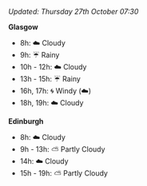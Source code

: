 *Updated: Thursday 27th October 07:30*

**Glasgow**

* 8h: :cloud: Cloudy
* 9h: :umbrella: Rainy
* 10h - 12h: :cloud: Cloudy
* 13h - 15h: :umbrella: Rainy
* 16h, 17h: :cyclone: Windy (:cloud:)
* 18h, 19h: :cloud: Cloudy

**Edinburgh**

* 8h: :cloud: Cloudy
* 9h - 13h: :partly_sunny: Partly Cloudy
* 14h: :cloud: Cloudy
* 15h - 19h: :partly_sunny: Partly Cloudy
